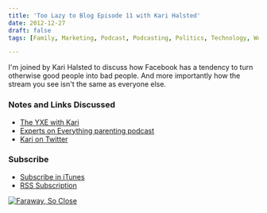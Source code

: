 ```yaml
---
title: 'Too Lazy to Blog Episode 11 with Kari Halsted'
date: 2012-12-27
draft: false
tags: [Family, Marketing, Podcast, Podcasting, Politics, Technology, World News]

---
```


I'm joined by Kari Halsted to discuss how Facebook has a tendency to turn otherwise good people into bad people. And more importantly how the stream you see isn't the same as everyone else.

### Notes and Links Discussed

*   [The YXE with Kari](http://yxe.ssktn.com/kari-halsted/)
*   [Experts on Everything parenting podcast](http://expertsoneverything.ca)
*   [Kari on Twitter](https://twitter.com/kayayarai)

### Subscribe

*   [Subscribe in iTunes](http://phobos.apple.com/WebObjects/MZStore.woa/wa/viewPodcast?id=563304315)
*   [RSS Subscription](https://chrisenns.com/feed/podcast/)

[![Faraway, So Close](http://r.mzstatic.com/images/web/linkmaker/badge_itunes-lrg.gif)](http://target.georiot.com/Proxy.ashx?grid=9646&id=6PFrOqNV4B8&offerid=162397&type=3&subid=0&tmpid=3664&RD_PARM1=https%253A%252F%252Fitunes.apple.com%252Fca%252Fpodcast%252Ffaraway-so-close%252Fid563304315%253Fmt%253D2%2526uo%253D4%2526partnerId%253D30)